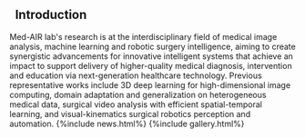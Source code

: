 ---
---

<!-- # The Med-AIR Lab -->
## <i class="fa-solid fa-paragraph"></i>&nbsp;&nbsp;Introduction
Med-AIR lab's research is at the interdisciplinary field of medical image analysis, machine learning and robotic surgery intelligence, aiming to create synergistic advancements for innovative intelligent systems that achieve an impact to support delivery of higher-quality medical diagnosis, intervention and education via next-generation healthcare technology. Previous representative works include 3D deep learning for high-dimensional image computing, domain adaptation and generalization on heterogeneous medical data, surgical video analysis with efficient spatial-temporal learning, and visual-kinematics surgical robotics perception and automation.
{%include news.html%}
{%include gallery.html%}